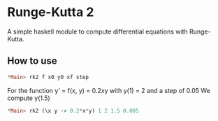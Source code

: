 # Runge-Kutta 2

A simple haskell module to compute differential equations with Runge-Kutta.

## How to use 

```hs
*Main> rk2 f x0 y0 xf step
```

For the function y' = f(x, y) = 0.2*x*y with y(1) = 2 and a step of 0.05
We compute y(1.5)

```hs
*Main> rk2 (\x y -> 0.2*x*y) 1 2 1.5 0.005
```